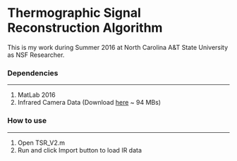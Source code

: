 # Thermographic Signal Reconstruction Algorithm
This is my work during Summer 2016 at North Carolina A&T State University as NSF Researcher.

### Dependencies
----------------
1. MatLab 2016
2. Infrared Camera Data (Download [here](https://drive.google.com/open?id=0ByoFGh573uhzUUtCX1pJQnJtdDA) ~ 94 MBs)

### How to use
--------------

1. Open TSR_V2.m
2. Run and click Import button to load IR data

